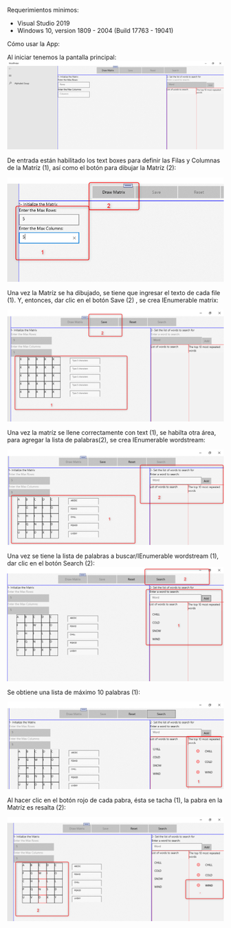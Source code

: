Requerimientos minimos:
- Visual Studio 2019
- Windows 10, version 1809 - 2004 (Build 17763 - 19041)


Cómo usar la App:

Al iniciar tenemos la pantalla principal:
![MainPage](Assets/01-MainPage.png)


De entrada están habilitado los text boxes para definir las Filas y Columnas de la Matríz (1), así como el botón para dibujar la Matríz (2):

![DrarMatrix](Assets/02-IniciarMatriz.png)


Una vez la Matríz se ha dibujado, se tiene que ingresar el texto de cada file (1). Y, entonces, dar clic en el botón Save (2) , se crea IEnumerable<string> matrix:

![FillMartrix](Assets/03-CrearMatriz.png)


Una vez la matríz se llene correctamente con text (1), se habilta otra área, para agregar la lista de palabras(2), se crea IEnumerable<string> wordstream:

![AddWords](Assets/04-Palabras.png)


Una vez se tiene la lista de palabras a buscar/IEnumerable<string> wordstream (1), dar clic en el botón Search (2):
![SearchWords](Assets/05-BuscarPalabras.png)


Se obtiene una lista de máximo 10 palabras (1):

![FoundWords](Assets/06-PalabrasEncontradas.png)


Al hacer clic en el botón rojo de cada pabra, ésta se tacha (1), la pabra en la Matríz es resalta (2):

![HighlightedWords](Assets/07-ResaltarPalabra.png)
